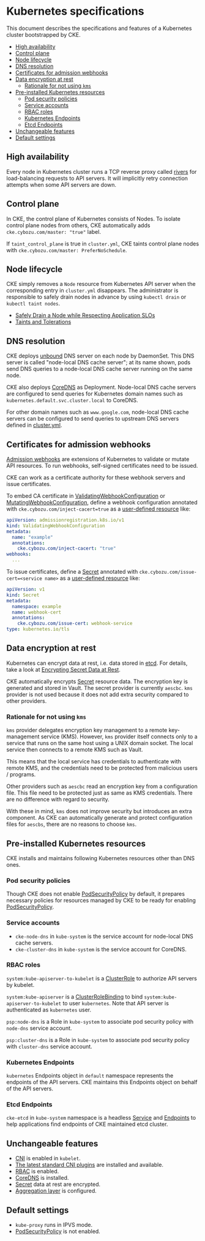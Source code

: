 Kubernetes specifications
=========================

This document describes the specifications and features of
a Kubernetes cluster bootstrapped by CKE.

- [High availability](#high-availability)
- [Control plane](#control-plane)
- [Node lifecycle](#node-lifecycle)
- [DNS resolution](#dns-resolution)
- [Certificates for admission webhooks](#certificates-for-admission-webhooks)
- [Data encryption at rest](#data-encryption-at-rest)
  - [Rationale for not using `kms`](#rationale-for-not-using-kms)
- [Pre-installed Kubernetes resources](#pre-installed-kubernetes-resources)
  - [Pod security policies](#pod-security-policies)
  - [Service accounts](#service-accounts)
  - [RBAC roles](#rbac-roles)
  - [Kubernetes Endpoints](#kubernetes-endpoints)
  - [Etcd Endpoints](#etcd-endpoints)
- [Unchangeable features](#unchangeable-features)
- [Default settings](#default-settings)

## High availability

Every node in Kubernetes cluster runs a TCP reverse proxy called [rivers](../tools/rivers)
for load-balancing requests to API servers.  It will implicitly retry
connection attempts when some API servers are down.

## Control plane

In CKE, the control plane of Kubernetes consists of Nodes.  To isolate
control plane nodes from others, CKE automatically adds `cke.cybozu.com/master: "true"` label.

If `taint_control_plane` is true in `cluster.yml`, CKE taints control
plane nodes with `cke.cybozu.com/master: PreferNoSchedule`.

## Node lifecycle

CKE simply removes a `Node` resource from Kubernetes API server when the
corresponding entry in `cluster.yml` disappears.  The administrator is
responsible to safely drain nodes in advance by using `kubectl drain` or
`kubectl taint nodes`.

- [Safely Drain a Node while Respecting Application SLOs](https://kubernetes.io/docs/tasks/administer-cluster/safely-drain-node/)
- [Taints and Tolerations](https://kubernetes.io/docs/concepts/configuration/taint-and-toleration/)

## DNS resolution

CKE deploys [unbound][] DNS server on each node by DaemonSet.
This DNS server is called "node-local DNS cache server"; at its name shown, pods send DNS
queries to a node-local DNS cache server running on the same node.

CKE also deploys [CoreDNS][] as Deployment.  Node-local DNS cache servers are configured to
send queries for Kubernetes domain names such as `kubernetes.default.svc.cluster.local` to
CoreDNS.

For other domain names such as `www.google.com`, node-local DNS cache servers can be
configured to send queries to upstream DNS servers defined in [cluster.yml](./cluster.md).

## Certificates for admission webhooks

[Admission webhooks][webhook] are extensions of Kubernetes to validate or mutate API resources.
To run webhooks, self-signed certificates need to be issued.

CKE can work as a certificate authority for these webhook servers and issue certificates.

To embed CA certificate in [ValidatingWebhookConfiguration][] or [MutatingWebhookConfiguration][],
define a webhook configuration annotated with `cke.cybozu.com/inject-cacert=true` as
a [user-defined resource](user-resources.md) like:

```yaml
apiVersion: admissionregistration.k8s.io/v1
kind: ValidatingWebhookConfiguration
metadata:
  name: "example"
  annotations:
    cke.cybozu.com/inject-cacert: "true"
webhooks:
  ...
```

To issue certificates, define a [Secret][] annotated with `cke.cybozu.com/issue-cert=<service name>`
as a [user-defined resource](user-resources.md) like:

```yaml
apiVersion: v1
kind: Secret
metadata:
  namespace: example
  name: webhook-cert
  annotations:
    cke.cybozu.com/issue-cert: webhook-service
type: kubernetes.io/tls
```

## Data encryption at rest

Kubernetes can encrypt data at rest, i.e. data stored in [etcd][].
For details, take a look at [Encrypting Secret Data at Rest](https://kubernetes.io/docs/tasks/administer-cluster/encrypt-data/).

CKE automatically encrypts [Secret][] resource data.  The encryption key is generated and
stored in Vault.  The secret provider is currently `aescbc`.  `kms` provider is not used
because it does not add extra security compared to other providers.

### Rationale for not using `kms`

`kms` provider delegates encryption key management to a remote key-management service (KMS).
However, `kms` provider itself connects only to a service that runs on the same host using
a UNIX domain socket.  The local service then connects to a remote KMS such as Vault.

This means that the local service has credentials to authenticate with remote KMS, and the
credentials need to be protected from malicious users / programs.

Other providers such as `aescbc` read an encryption key from a configuration file.
This file need to be protected just as same as KMS credentials.  There are no difference
with regard to security.

With these in mind, `kms` does not improve security but introduces an extra component.
As CKE can automatically generate and protect configuration files for `aescbs`, there
are no reasons to choose `kms`.

## Pre-installed Kubernetes resources

CKE installs and maintains following Kubernetes resources other than DNS ones.

### Pod security policies

Though CKE does not enable [PodSecurityPolicy][] by default, it prepares necessary policies
for resources managed by CKE to be ready for enabling [PodSecurityPolicy][].

### Service accounts

- `cke-node-dns` in `kube-system` is the service account for node-local DNS cache servers.
- `cke-cluster-dns` in `kube-system` is the service account for CoreDNS.

### RBAC roles

`system:kube-apiserver-to-kubelet` is a [ClusterRole](https://kubernetes.io/docs/reference/access-authn-authz/rbac/#role-and-clusterrole) to authorize API servers by kubelet.

`system:kube-apiserver` is a [ClusterRoleBinding](https://kubernetes.io/docs/reference/access-authn-authz/rbac/#rolebinding-and-clusterrolebinding) to bind `system:kube-apiserver-to-kubelet` to user `kubernetes`.  Note that API server is authenticated as `kubernetes` user.

`psp:node-dns` is a Role in `kube-system` to associate pod security policy with `node-dns` service account.

`psp:cluster-dns` is a Role in `kube-system` to associate pod security policy with `cluster-dns` service account.

### Kubernetes Endpoints

`kubernetes` Endpoints object in `default` namespace represents the endpoints of the API servers.
CKE maintains this Endpoints object on behalf of the API servers.

### Etcd Endpoints

`cke-etcd` in `kube-system` namespace is a headless [Service](https://kubernetes.io/docs/concepts/services-networking/service/) and [Endpoints](https://kubernetes.io/docs/concepts/services-networking/service/#services-without-selectors) to help applications find endpoints of CKE maintained etcd cluster.

## Unchangeable features

- [CNI][] is enabled in `kubelet`.
- [The latest standard CNI plugins][CNI plugins] are installed and available.
- [RBAC][] is enabled.
- [CoreDNS][] is installed.
- [Secret][] data at rest are encrypted.
- [Aggregation layer](https://kubernetes.io/docs/tasks/access-kubernetes-api/configure-aggregation-layer/) is configured.

## Default settings

- `kube-proxy` runs in IPVS mode.
- [PodSecurityPolicy][] is not enabled.

[unbound]: https://www.nlnetlabs.nl/projects/unbound/
[webhook]: https://kubernetes.io/docs/reference/access-authn-authz/extensible-admission-controllers/
[ValidatingWebhookConfiguration]: https://kubernetes.io/docs/reference/generated/kubernetes-api/v1.18/#validatingwebhookconfiguration-v1-admissionregistration-k8s-io
[MutatingWebhookConfiguration]: https://kubernetes.io/docs/reference/generated/kubernetes-api/v1.18/#mutatingwebhookconfiguration-v1-admissionregistration-k8s-io
[Secret]: https://kubernetes.io/docs/reference/generated/kubernetes-api/v1.18/#secret-v1-core
[etcd]: http://etcd.io/
[RBAC]: https://kubernetes.io/docs/reference/access-authn-authz/rbac/
[CoreDNS]: https://github.com/coredns/coredns
[Secret]: https://kubernetes.io/docs/concepts/configuration/secret/
[CNI]: https://github.com/containernetworking/cni
[CNI plugins]: https://github.com/containernetworking/plugins
[PodSecurityPolicy]: https://kubernetes.io/docs/concepts/policy/pod-security-policy/
